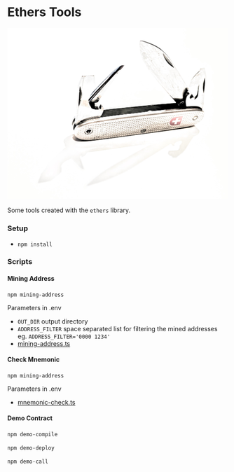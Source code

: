 # Ethers Tools

![PXL_20230301_213619882_3.jpg](docs%2FPXL_20230301_213619882_3.jpg)

Some tools created with the `ethers` library.

### Setup

- `npm install`

### Scripts

#### Mining Address

`npm mining-address`

Parameters in .env
- `OUT_DIR` output directory
- `ADDRESS_FILTER` space separated list for filtering the mined addresses eg. `ADDRESS_FILTER='0000 1234'`
- [mining-address.ts](src%2Fmining-address.ts)



#### Check Mnemonic

`npm mining-address`

Parameters in .env
- [mnemonic-check.ts](src%2Fmnemonic-check.ts)





#### Demo Contract 

`npm demo-compile`

`npm demo-deploy`

`npm demo-call`

